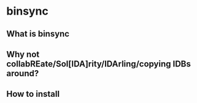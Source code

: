 
# binsync

## What is binsync

## Why not collabREate/Sol[IDA]rity/IDArling/copying IDBs around?

## How to install
